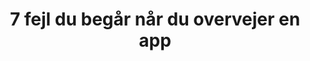 ---
title: "7 fejl du begår når du overvejer en app"
pagetitle: "Download e-bogen: 7 fejl du begår, når du overvejer en app"
description: "Denne e-bog beskriver 7 klassiske fejl, mange begår nård e skal have en app. Og vigtigste af alt: Hvordan du undgår at begå dem."
url: "/e-bog/7-fejl-du-begaar-naar-du-overvejer-en-app"
type: "e-bog"
---